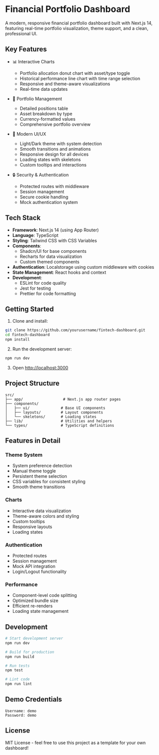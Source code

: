 # Financial Portfolio Dashboard

A modern, responsive financial portfolio dashboard built with Next.js 14, featuring real-time portfolio visualization, theme support, and a clean, professional UI.

## Key Features

- 📊 Interactive Charts
  - Portfolio allocation donut chart with asset/type toggle
  - Historical performance line chart with time range selection
  - Responsive and theme-aware visualizations
  - Real-time data updates

- 💼 Portfolio Management
  - Detailed positions table
  - Asset breakdown by type
  - Currency-formatted values
  - Comprehensive portfolio overview

- 🎨 Modern UI/UX
  - Light/Dark theme with system detection
  - Smooth transitions and animations
  - Responsive design for all devices
  - Loading states with skeletons
  - Custom tooltips and interactions

- 🔒 Security & Authentication
  - Protected routes with middleware
  - Session management
  - Secure cookie handling
  - Mock authentication system

## Tech Stack

- **Framework**: Next.js 14 (using App Router)
- **Language**: TypeScript
- **Styling**: Tailwind CSS with CSS Variables
- **Components**:
  - Shadcn/UI for base components
  - Recharts for data visualization
  - Custom themed components
- **Authentication**: Localstorage using custom middleware with cookies
- **State Management**: React hooks and context
- **Development**:
  - ESLint for code quality
  - Jest for testing
  - Prettier for code formatting

## Getting Started

1. Clone and install:
```bash
git clone https://github.com/yourusername/fintech-dashboard.git
cd fintech-dashboard
npm install
```

2. Run the development server:
```bash
npm run dev
```

3. Open [http://localhost:3000](http://localhost:3000)

## Project Structure

```
src/
├── app/                  # Next.js app router pages
├── components/
│   ├── ui/              # Base UI components
│   ├── layouts/         # Layout components
│   └── skeletons/       # Loading states
├── lib/                 # Utilities and helpers
└── types/               # TypeScript definitions
```

## Features in Detail

### Theme System
- System preference detection
- Manual theme toggle
- Persistent theme selection
- CSS variables for consistent styling
- Smooth theme transitions

### Charts
- Interactive data visualization
- Theme-aware colors and styling
- Custom tooltips
- Responsive layouts
- Loading states

### Authentication
- Protected routes
- Session management
- Mock API integration
- Login/Logout functionality

### Performance
- Component-level code splitting
- Optimized bundle size
- Efficient re-renders
- Loading state management

## Development

```bash
# Start development server
npm run dev

# Build for production
npm run build

# Run tests
npm test

# Lint code
npm run lint
```

## Demo Credentials
```
Username: demo
Password: demo
```

## License

MIT License - feel free to use this project as a template for your own dashboard!
